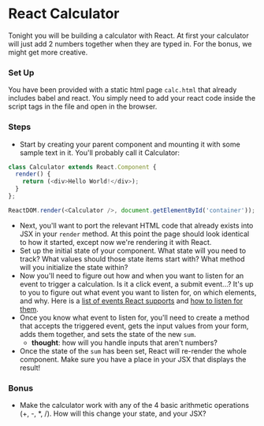 # React Calculator 

Tonight you will be building a calculator with React. At first your calculator will just add 2 numbers together when they are typed in. For the bonus, we might get more creative.

### Set Up
You have been provided with a static html page `calc.html` that already includes babel and react. You simply need to add your react code inside the script tags in the file and open in the browser.

### Steps

- Start by creating your parent component and mounting it with some sample text in it. You'll probably call it Calculator:
```js
class Calculator extends React.Component {
  render() {
    return (<div>Hello World!</div>);
  }
};

ReactDOM.render(<Calculator />, document.getElementById('container'));
```

- Next, you'll want to port the relevant HTML code that already exists into JSX in your `render` method. At this point the page should look identical to how it started, except now we're rendering it with React.
- Set up the initial state of your component. What state will you need to track? What values should those state items start with? What method will you initialize the state within?
- Now you'll need to figure out how and when you want to listen for an event to trigger a calculation. Is it a click event, a submit event...? It's up to you to figure out what event you want to listen for, on which elements, and why. Here is a [list of events React supports](https://facebook.github.io/react/docs/events.html#supported-events) and [how to listen for them](https://facebook.github.io/react/docs/interactivity-and-dynamic-uis.html).
- Once you know what event to listen for, you'll need to create a method that accepts the triggered event, gets the input values from your form, adds them together, and sets the state of the new `sum`.
    - **thought**: how will you handle inputs that aren't numbers?
- Once the state of the `sum` has been set, React will re-render the whole component. Make sure you have a place in your JSX that displays the result!

### Bonus

- Make the calculator work with any of the 4 basic arithmetic operations (+, -, *, /). How will this change your state, and your JSX?
